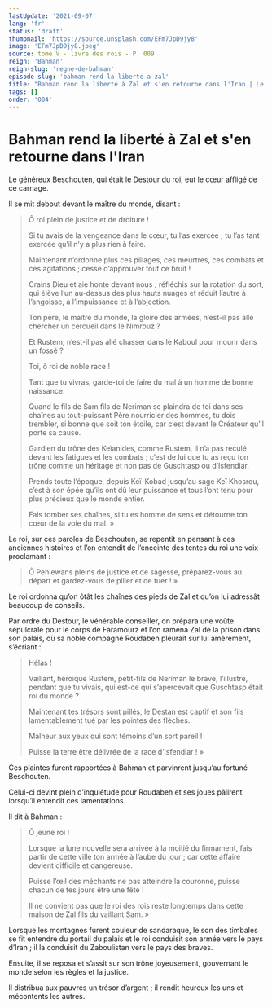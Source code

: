 ```yaml
---
lastUpdate: '2021-09-07'
lang: 'fr'
status: 'draft'
thumbnail: 'https://source.unsplash.com/EFm7JpD9jy8'
image: 'EFm7JpD9jy8.jpeg'
source: tome V - livre des rois - P. 009
reign: 'Bahman'
reign-slug: 'regne-de-bahman'
episode-slug: 'bahman-rend-la-liberte-a-zal'
title: "Bahman rend la liberté à Zal et s'en retourne dans l'Iran | Le Livre des Rois | Shâhnâmeh"
tags: []
order: '004'
---
```


<!-- LTeX: language=fr -->

# Bahman rend la liberté à Zal et s'en retourne dans l'Iran

Le généreux Beschouten, qui était le Destour du roi, eut le cœur affligé de ce carnage.

Il se mit debout devant le maître du monde, disant :

> Ô roi plein de justice et de droiture !
>
> Si tu avais de la vengeance dans le cœur, tu l’as exercée ; tu l’as tant exercée qu’il n’y a plus rien à faire.
>
> Maintenant n’ordonne plus ces pillages, ces meurtres, ces combats et ces agitations ; cesse d’approuver tout ce bruit !
>
> Crains Dieu et aie honte devant nous ; réfléchis sur la rotation du sort, qui élève l’un au-dessus des plus hauts nuages et réduit l’autre à l’angoisse, à l’impuissance et à l’abjection.
>
> Ton père, le maître du monde, la gloire des armées, n’est-il pas allé chercher un cercueil dans le Nimrouz ?
>
> Et Rustem, n’est-il pas allé chasser dans le Kaboul pour mourir dans un fossé ?
>
> Toi, ô roi de noble race !
>
> Tant que tu vivras, garde-toi de faire du mal à un homme de bonne naissance.
>
> Quand le fils de Sam fils de Neriman se plaindra de toi dans ses chaînes au tout-puissant Père nourricier des hommes, tu dois trembler, si bonne que soit ton étoile, car c’est devant le Créateur qu’il porte sa cause.
>
> Gardien du trône des Keïanides, comme Rustem, il n’a pas reculé devant les fatigues et les combats ; c’est de lui que tu as reçu ton trône comme un héritage et non pas de Guschtasp ou d’Isfendiar.
>
> Prends toute l’époque, depuis Keï-Kobad jusqu’au sage Keï Khosrou, c’est à son épée qu’ils ont dû leur puissance et tous l’ont tenu pour plus précieux que le monde entier.
>
> Fais tomber ses chaînes, si tu es homme de sens et détourne ton cœur de la voie du mal. »

Le roi, sur ces paroles de Beschouten, se repentit en pensant à ces anciennes histoires et l’on entendit de l’enceinte des tentes du roi une voix proclamant :

> Ô Pehlewans pleins de justice et de sagesse, préparez-vous au départ et gardez-vous de piller et de tuer ! »

Le roi ordonna qu’on ôtât les chaînes des pieds de Zal et qu’on lui adressât beaucoup de conseils.

Par ordre du Destour, le vénérable conseiller, on prépara une voûte sépulcrale pour le corps de Faramourz et l’on ramena Zal de la prison dans son palais, où sa noble compagne Roudabeh pleurait sur lui amèrement, s’écriant :

> Hélas !
>
> Vaillant, héroïque Rustem, petit-fils de Neriman le brave, l’illustre, pendant que tu vivais, qui est-ce qui s’apercevait que Guschtasp était roi du monde ?
>
> Maintenant tes trésors sont pillés, le Destan est captif et son fils lamentablement tué par les pointes des flèches.
>
> Malheur aux yeux qui sont témoins d’un sort pareil !
>
> Puisse la terre être délivrée de la race d’Isfendiar ! »

Ces plaintes furent rapportées à Bahman et parvinrent jusqu’au fortuné Beschouten.

Celui-ci devint plein d’inquiétude pour Roudabeh et ses joues pâlirent lorsqu’il entendit ces lamentations.

Il dit à Bahman :

> Ô jeune roi !
>
> Lorsque la lune nouvelle sera arrivée à la moitié du firmament, fais partir de cette ville ton armée à l’aube du jour ; car cette affaire devient difficile et dangereuse.
>
> Puisse l’œil des méchants ne pas atteindre la couronne, puisse chacun de tes jours être une fête !
>
> Il ne convient pas que le roi des rois reste longtemps dans cette maison de Zal fils du vaillant Sam. »

Lorsque les montagnes furent couleur de sandaraque, le son des timbales se fit entendre du portail du palais et le roi conduisit son armée vers le pays d’Iran ; il la conduisit du Zaboulistan vers le pays des braves.

Ensuite, il se reposa et s’assit sur son trône joyeusement, gouvernant le monde selon les règles et la justice.

Il distribua aux pauvres un trésor d’argent ; il rendit heureux les uns et mécontents les autres.
